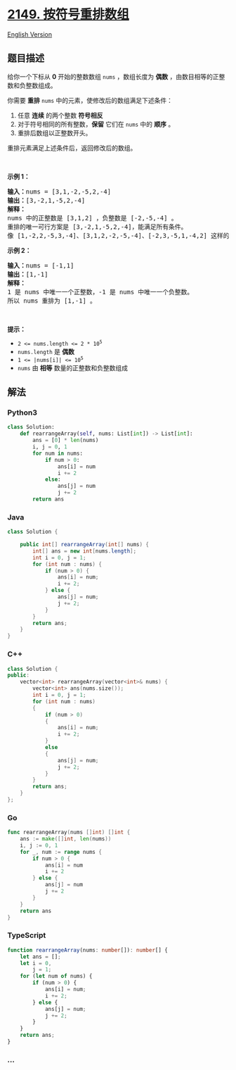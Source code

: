 # [2149. 按符号重排数组](https://leetcode-cn.com/problems/rearrange-array-elements-by-sign)

[English Version](/solution/2100-2199/2149.Rearrange%20Array%20Elements%20by%20Sign/README_EN.md)

## 题目描述

<!-- 这里写题目描述 -->

<p>给你一个下标从 <strong>0</strong> 开始的整数数组 <code>nums</code> ，数组长度为 <strong>偶数</strong> ，由数目相等的正整数和负整数组成。</p>

<p>你需要 <strong>重排</strong> <code>nums</code> 中的元素，使修改后的数组满足下述条件：</p>

<ol>
	<li>任意&nbsp;<strong>连续</strong> 的两个整数 <strong>符号相反</strong></li>
	<li>对于符号相同的所有整数，<strong>保留</strong> 它们在 <code>nums</code> 中的 <strong>顺序</strong> 。</li>
	<li>重排后数组以正整数开头。</li>
</ol>

<p>重排元素满足上述条件后，返回修改后的数组。</p>

<p>&nbsp;</p>

<p><strong>示例 1：</strong></p>

<pre>
<strong>输入：</strong>nums = [3,1,-2,-5,2,-4]
<strong>输出：</strong>[3,-2,1,-5,2,-4]
<strong>解释：</strong>
nums 中的正整数是 [3,1,2] ，负整数是 [-2,-5,-4] 。
重排的唯一可行方案是 [3,-2,1,-5,2,-4]，能满足所有条件。
像 [1,-2,2,-5,3,-4]、[3,1,2,-2,-5,-4]、[-2,3,-5,1,-4,2] 这样的其他方案是不正确的，因为不满足一个或者多个条件。 
</pre>

<p><strong>示例 2：</strong></p>

<pre>
<strong>输入：</strong>nums = [-1,1]
<strong>输出：</strong>[1,-1]
<strong>解释：</strong>
1 是 nums 中唯一一个正整数，-1 是 nums 中唯一一个负整数。
所以 nums 重排为 [1,-1] 。
</pre>

<p>&nbsp;</p>

<p><strong>提示：</strong></p>

<ul>
	<li><code>2 &lt;= nums.length &lt;= 2 * 10<sup>5</sup></code></li>
	<li><code>nums.length</code> 是 <strong>偶数</strong></li>
	<li><code>1 &lt;= |nums[i]| &lt;= 10<sup>5</sup></code></li>
	<li><code>nums</code> 由 <strong>相等</strong> 数量的正整数和负整数组成</li>
</ul>

## 解法

<!-- 这里可写通用的实现逻辑 -->

<!-- tabs:start -->

### **Python3**

<!-- 这里可写当前语言的特殊实现逻辑 -->

```python
class Solution:
    def rearrangeArray(self, nums: List[int]) -> List[int]:
        ans = [0] * len(nums)
        i, j = 0, 1
        for num in nums:
            if num > 0:
                ans[i] = num
                i += 2
            else:
                ans[j] = num
                j += 2
        return ans
```

### **Java**

<!-- 这里可写当前语言的特殊实现逻辑 -->

```java
class Solution {

    public int[] rearrangeArray(int[] nums) {
        int[] ans = new int[nums.length];
        int i = 0, j = 1;
        for (int num : nums) {
            if (num > 0) {
                ans[i] = num;
                i += 2;
            } else {
                ans[j] = num;
                j += 2;
            }
        }
        return ans;
    }
}

```

### **C++**

```cpp
class Solution {
public:
    vector<int> rearrangeArray(vector<int>& nums) {
        vector<int> ans(nums.size());
        int i = 0, j = 1;
        for (int num : nums)
        {
            if (num > 0)
            {
                ans[i] = num;
                i += 2;
            }
            else
            {
                ans[j] = num;
                j += 2;
            }
        }
        return ans;
    }
};
```

### **Go**

```go
func rearrangeArray(nums []int) []int {
	ans := make([]int, len(nums))
	i, j := 0, 1
	for _, num := range nums {
		if num > 0 {
			ans[i] = num
			i += 2
		} else {
			ans[j] = num
			j += 2
		}
	}
	return ans
}
```

### **TypeScript**

<!-- 这里可写当前语言的特殊实现逻辑 -->

```ts
function rearrangeArray(nums: number[]): number[] {
    let ans = [];
    let i = 0,
        j = 1;
    for (let num of nums) {
        if (num > 0) {
            ans[i] = num;
            i += 2;
        } else {
            ans[j] = num;
            j += 2;
        }
    }
    return ans;
}
```

### **...**

```

```

<!-- tabs:end -->
